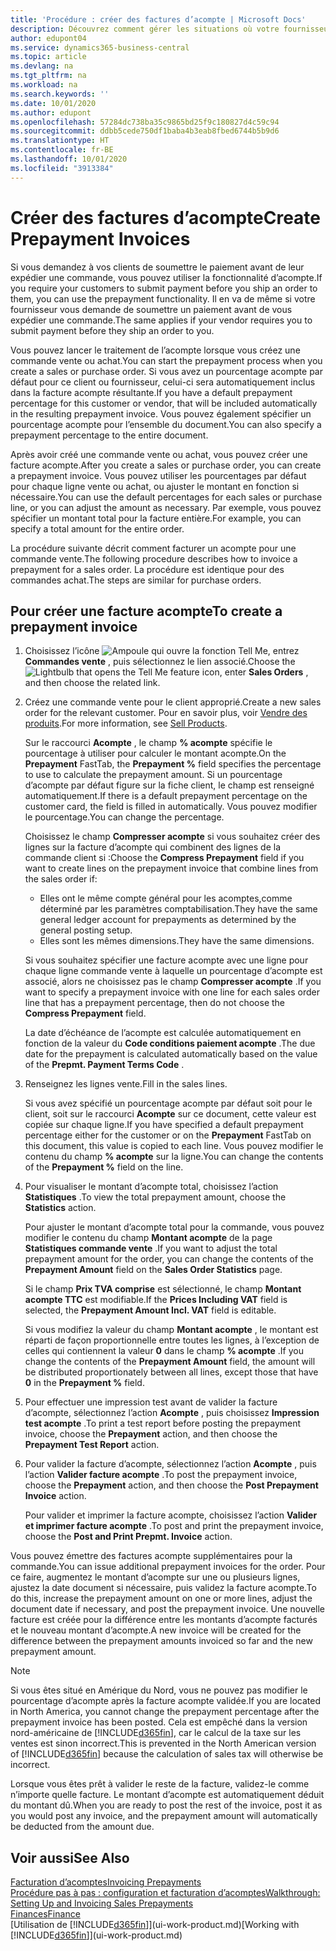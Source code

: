 ```yaml
---
title: 'Procédure : créer des factures d’acompte | Microsoft Docs'
description: Découvrez comment gérer les situations où votre fournisseur ou vous-même exigez un acompte.
author: edupont04
ms.service: dynamics365-business-central
ms.topic: article
ms.devlang: na
ms.tgt_pltfrm: na
ms.workload: na
ms.search.keywords: ''
ms.date: 10/01/2020
ms.author: edupont
ms.openlocfilehash: 57284dc738ba35c9865bd25f9c180827d4c59c94
ms.sourcegitcommit: ddbb5cede750df1baba4b3eab8fbed6744b5b9d6
ms.translationtype: HT
ms.contentlocale: fr-BE
ms.lasthandoff: 10/01/2020
ms.locfileid: "3913384"
---
```

# <a name="create-prepayment-invoices"></a><span data-ttu-id="01f93-103">Créer des factures d’acompte</span><span class="sxs-lookup"><span data-stu-id="01f93-103">Create Prepayment Invoices</span></span>

<span data-ttu-id="01f93-104">Si vous demandez à vos clients de soumettre le paiement avant de leur expédier une commande, vous pouvez utiliser la fonctionnalité d’acompte.</span><span class="sxs-lookup"><span data-stu-id="01f93-104">If you require your customers to submit payment before you ship an order to them, you can use the prepayment functionality.</span></span> <span data-ttu-id="01f93-105">Il en va de même si votre fournisseur vous demande de soumettre un paiement avant de vous expédier une commande.</span><span class="sxs-lookup"><span data-stu-id="01f93-105">The same applies if your vendor requires you to submit payment before they ship an order to you.</span></span>  

<span data-ttu-id="01f93-106">Vous pouvez lancer le traitement de l’acompte lorsque vous créez une commande vente ou achat.</span><span class="sxs-lookup"><span data-stu-id="01f93-106">You can start the prepayment process when you create a sales or purchase order.</span></span> <span data-ttu-id="01f93-107">Si vous avez un pourcentage acompte par défaut pour ce client ou fournisseur, celui-ci sera automatiquement inclus dans la facture acompte résultante.</span><span class="sxs-lookup"><span data-stu-id="01f93-107">If you have a default prepayment percentage for this customer or vendor, that will be included automatically in the resulting prepayment invoice.</span></span> <span data-ttu-id="01f93-108">Vous pouvez également spécifier un pourcentage acompte pour l’ensemble du document.</span><span class="sxs-lookup"><span data-stu-id="01f93-108">You can also specify a prepayment percentage to the entire document.</span></span>

<span data-ttu-id="01f93-109">Après avoir créé une commande vente ou achat, vous pouvez créer une facture acompte.</span><span class="sxs-lookup"><span data-stu-id="01f93-109">After you create a sales or purchase order, you can create a prepayment invoice.</span></span> <span data-ttu-id="01f93-110">Vous pouvez utiliser les pourcentages par défaut pour chaque ligne vente ou achat, ou ajuster le montant en fonction si nécessaire.</span><span class="sxs-lookup"><span data-stu-id="01f93-110">You can use the default percentages for each sales or purchase line, or you can adjust the amount as necessary.</span></span> <span data-ttu-id="01f93-111">Par exemple, vous pouvez spécifier un montant total pour la facture entière.</span><span class="sxs-lookup"><span data-stu-id="01f93-111">For example, you can specify a total amount for the entire order.</span></span>  

<span data-ttu-id="01f93-112">La procédure suivante décrit comment facturer un acompte pour une commande vente.</span><span class="sxs-lookup"><span data-stu-id="01f93-112">The following procedure describes how to invoice a prepayment for a sales order.</span></span> <span data-ttu-id="01f93-113">La procédure est identique pour des commandes achat.</span><span class="sxs-lookup"><span data-stu-id="01f93-113">The steps are similar for purchase orders.</span></span>  

## <a name="to-create-a-prepayment-invoice"></a><span data-ttu-id="01f93-114">Pour créer une facture acompte</span><span class="sxs-lookup"><span data-stu-id="01f93-114">To create a prepayment invoice</span></span>

1. <span data-ttu-id="01f93-115">Choisissez l’icône ![Ampoule qui ouvre la fonction Tell Me](media/ui-search/search_small.png "Dites-moi ce que vous voulez faire"), entrez **Commandes vente** , puis sélectionnez le lien associé.</span><span class="sxs-lookup"><span data-stu-id="01f93-115">Choose the ![Lightbulb that opens the Tell Me feature](media/ui-search/search_small.png "Tell me what you want to do") icon, enter **Sales Orders** , and then choose the related link.</span></span>  
2. <span data-ttu-id="01f93-116">Créez une commande vente pour le client approprié.</span><span class="sxs-lookup"><span data-stu-id="01f93-116">Create a new sales order for the relevant customer.</span></span> <span data-ttu-id="01f93-117">Pour en savoir plus, voir [Vendre des produits](sales-how-sell-products.md).</span><span class="sxs-lookup"><span data-stu-id="01f93-117">For more information, see [Sell Products](sales-how-sell-products.md).</span></span>  

    <span data-ttu-id="01f93-118">Sur le raccourci **Acompte** , le champ **% acompte** spécifie le pourcentage à utiliser pour calculer le montant acompte.</span><span class="sxs-lookup"><span data-stu-id="01f93-118">On the **Prepayment** FastTab, the **Prepayment %** field specifies the percentage to use to calculate the prepayment amount.</span></span> <span data-ttu-id="01f93-119">Si un pourcentage d’acompte par défaut figure sur la fiche client, le champ est renseigné automatiquement.</span><span class="sxs-lookup"><span data-stu-id="01f93-119">If there is a default prepayment percentage on the customer card, the field is filled in automatically.</span></span> <span data-ttu-id="01f93-120">Vous pouvez modifier le pourcentage.</span><span class="sxs-lookup"><span data-stu-id="01f93-120">You can change the percentage.</span></span> <!--This percentage is applied to lines where the item on that line does not already specify a prepayment percentage. The prepayment percentage is only copied from the header to lines that do not copy the default prepayment percentage from the item.-->  

    <span data-ttu-id="01f93-121">Choisissez le champ **Compresser acompte** si vous souhaitez créer des lignes sur la facture d’acompte qui combinent des lignes de la commande client si :</span><span class="sxs-lookup"><span data-stu-id="01f93-121">Choose the **Compress Prepayment** field if you want to create lines on the prepayment invoice that combine lines from the sales order if:</span></span>  

    - <span data-ttu-id="01f93-122">Elles ont le même compte général pour les acomptes,comme déterminé par les paramètres comptabilisation.</span><span class="sxs-lookup"><span data-stu-id="01f93-122">They have the same general ledger account for prepayments as determined by the general posting setup.</span></span>  
    - <span data-ttu-id="01f93-123">Elles sont les mêmes dimensions.</span><span class="sxs-lookup"><span data-stu-id="01f93-123">They have the same dimensions.</span></span>  

    <span data-ttu-id="01f93-124">Si vous souhaitez spécifier une facture acompte avec une ligne pour chaque ligne commande vente à laquelle un pourcentage d’acompte est associé, alors ne choisissez pas le champ **Compresser acompte** .</span><span class="sxs-lookup"><span data-stu-id="01f93-124">If you want to specify a prepayment invoice with one line for each sales order line that has a prepayment percentage, then do not choose the **Compress Prepayment** field.</span></span>  

    <span data-ttu-id="01f93-125">La date d’échéance de l’acompte est calculée automatiquement en fonction de la valeur du **Code conditions paiement acompte** .</span><span class="sxs-lookup"><span data-stu-id="01f93-125">The due date for the prepayment is calculated automatically based on the value of the **Prepmt. Payment Terms Code** .</span></span>

3. <span data-ttu-id="01f93-126">Renseignez les lignes vente.</span><span class="sxs-lookup"><span data-stu-id="01f93-126">Fill in the sales lines.</span></span>  

    <span data-ttu-id="01f93-127">Si vous avez spécifié un pourcentage acompte par défaut soit pour le client, soit sur le raccourci **Acompte** sur ce document, cette valeur est copiée sur chaque ligne.</span><span class="sxs-lookup"><span data-stu-id="01f93-127">If you have specified a default prepayment percentage either for the customer or on the **Prepayment** FastTab on this document, this value is copied to each line.</span></span> <span data-ttu-id="01f93-128">Vous pouvez modifier le contenu du champ **% acompte** sur la ligne.</span><span class="sxs-lookup"><span data-stu-id="01f93-128">You can change the contents of the **Prepayment %** field on the line.</span></span>  

4. <span data-ttu-id="01f93-129">Pour visualiser le montant d’acompte total, choisissez l’action **Statistiques** .</span><span class="sxs-lookup"><span data-stu-id="01f93-129">To view the total prepayment amount, choose the **Statistics** action.</span></span>

    <span data-ttu-id="01f93-130">Pour ajuster le montant d’acompte total pour la commande, vous pouvez modifier le contenu du champ **Montant acompte** de la page **Statistiques commande vente** .</span><span class="sxs-lookup"><span data-stu-id="01f93-130">If you want to adjust the total prepayment amount for the order, you can change the contents of the **Prepayment Amount** field on the **Sales Order Statistics** page.</span></span>  

    <span data-ttu-id="01f93-131">Si le champ **Prix TVA comprise** est sélectionné, le champ **Montant acompte TTC** est modifiable.</span><span class="sxs-lookup"><span data-stu-id="01f93-131">If the **Prices Including VAT** field is selected, the **Prepayment Amount Incl. VAT** field is editable.</span></span>  

    <span data-ttu-id="01f93-132">Si vous modifiez la valeur du champ **Montant acompte** , le montant est réparti de façon proportionnelle entre toutes les lignes, à l’exception de celles qui contiennent la valeur **0** dans le champ **% acompte** .</span><span class="sxs-lookup"><span data-stu-id="01f93-132">If you change the contents of the **Prepayment Amount** field, the amount will be distributed proportionately between all lines, except those that have **0** in the **Prepayment %** field.</span></span>  

5. <span data-ttu-id="01f93-133">Pour effectuer une impression test avant de valider la facture d’acompte, sélectionnez l’action **Acompte** , puis choisissez **Impression test acompte** .</span><span class="sxs-lookup"><span data-stu-id="01f93-133">To print a test report before posting the prepayment invoice, choose the **Prepayment** action, and then choose the **Prepayment Test Report** action.</span></span>  
6. <span data-ttu-id="01f93-134">Pour valider la facture d’acompte, sélectionnez l’action **Acompte** , puis l’action **Valider facture acompte** .</span><span class="sxs-lookup"><span data-stu-id="01f93-134">To post the prepayment invoice, choose the **Prepayment** action, and then choose the **Post Prepayment Invoice** action.</span></span>  

    <span data-ttu-id="01f93-135">Pour valider et imprimer la facture acompte, choisissez l’action **Valider et imprimer facture acompte** .</span><span class="sxs-lookup"><span data-stu-id="01f93-135">To post and print the prepayment invoice, choose the **Post and Print Prepmt. Invoice** action.</span></span>  

<span data-ttu-id="01f93-136">Vous pouvez émettre des factures acompte supplémentaires pour la commande.</span><span class="sxs-lookup"><span data-stu-id="01f93-136">You can issue additional prepayment invoices for the order.</span></span> <span data-ttu-id="01f93-137">Pour ce faire, augmentez le montant d’acompte sur une ou plusieurs lignes, ajustez la date document si nécessaire, puis validez la facture acompte.</span><span class="sxs-lookup"><span data-stu-id="01f93-137">To do this, increase the prepayment amount on one or more lines, adjust the document date if necessary, and post the prepayment invoice.</span></span> <span data-ttu-id="01f93-138">Une nouvelle facture est créée pour la différence entre les montants d’acompte facturés et le nouveau montant d’acompte.</span><span class="sxs-lookup"><span data-stu-id="01f93-138">A new invoice will be created for the difference between the prepayment amounts invoiced so far and the new prepayment amount.</span></span>  

> [!NOTE]  
> <span data-ttu-id="01f93-139">Si vous êtes situé en Amérique du Nord, vous ne pouvez pas modifier le pourcentage d’acompte après la facture acompte validée.</span><span class="sxs-lookup"><span data-stu-id="01f93-139">If you are located in North America, you cannot change the prepayment percentage after the prepayment invoice has been posted.</span></span> <span data-ttu-id="01f93-140">Cela est empêché dans la version nord\-américaine de [!INCLUDE[d365fin](includes/d365fin_md.md)], car le calcul de la taxe sur les ventes est sinon incorrect.</span><span class="sxs-lookup"><span data-stu-id="01f93-140">This is prevented in the North American version of [!INCLUDE[d365fin](includes/d365fin_md.md)] because the calculation of sales tax will otherwise be incorrect.</span></span>  

 <span data-ttu-id="01f93-141">Lorsque vous êtes prêt à valider le reste de la facture, validez-le comme n’importe quelle facture. Le montant d’acompte est automatiquement déduit du montant dû.</span><span class="sxs-lookup"><span data-stu-id="01f93-141">When you are ready to post the rest of the invoice, post it as you would post any invoice, and the prepayment amount will automatically be deducted from the amount due.</span></span>  

## <a name="see-also"></a><span data-ttu-id="01f93-142">Voir aussi</span><span class="sxs-lookup"><span data-stu-id="01f93-142">See Also</span></span>

[<span data-ttu-id="01f93-143">Facturation d’acomptes</span><span class="sxs-lookup"><span data-stu-id="01f93-143">Invoicing Prepayments</span></span>](finance-invoice-prepayments.md)  
[<span data-ttu-id="01f93-144">Procédure pas à pas : configuration et facturation d’acomptes</span><span class="sxs-lookup"><span data-stu-id="01f93-144">Walkthrough: Setting Up and Invoicing Sales Prepayments</span></span>](walkthrough-setting-up-and-invoicing-sales-prepayments.md)  
[<span data-ttu-id="01f93-145">Finances</span><span class="sxs-lookup"><span data-stu-id="01f93-145">Finance</span></span>](finance.md)  
<span data-ttu-id="01f93-146">[Utilisation de [!INCLUDE[d365fin](includes/d365fin_md.md)]](ui-work-product.md)</span><span class="sxs-lookup"><span data-stu-id="01f93-146">[Working with [!INCLUDE[d365fin](includes/d365fin_md.md)]](ui-work-product.md)</span></span>
